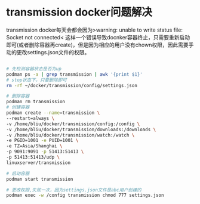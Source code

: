 # transmission docker问题解决

transmission docker每天会都会因为>warning: unable to write status file: Socket not connected< 这样一个错误导致docnker容器终止，只需要重新启动即可(或者删除容器再create)，但是因为相应的用户没有chown权限，因此需要手动的更改settings.json文件的权限。

```bash

# 先检测容器状态是否为up
podman ps -a | grep transmission | awk '{print $1}'
# stop状态下，只要删除即可
rm -rf ~/docker/transmission/config/settings.json

# 删除容器
podman rm transmission
# 创建容器
podman create --name=transmission \                                                                
--restart=always \
-v /home/bliu/docker/transmission/config:/config \
-v /home/bliu/docker/transmission/downloads:/downloads \
-v /home/bliu/docker/transmission/watch:/watch \
-e PGID=1001 -e PUID=1001 \
-e TZ=Asia/Shanghai \
-p 9091:9091 -p 51413:51413 \
-p 51413:51413/udp \
linuxserver/transmission

# 启动容器
podman start transmission

# 更改权限,失败一次，因为settings.json文件是abc用户创建的
podman exec -w /config transmission chmod 777 settings.json
```
